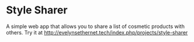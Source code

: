 # Style Sharer
A simple web app that allows you to share a list of cosmetic products with others. Try it at http://evelynsethernet.tech/index.php/projects/style-sharer